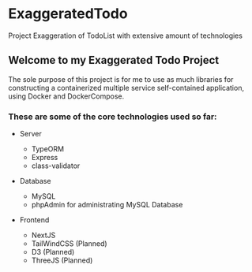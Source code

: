 # ExaggeratedTodo
Project Exaggeration of TodoList with extensive amount of technologies

## Welcome to my Exaggerated Todo Project
The sole purpose of this project is for me to use as much libraries for constructing a containerized multiple service self-contained application, using Docker and DockerCompose.

### These are some of the core technologies used so far:
* Server
    - TypeORM
    - Express
    - class-validator

* Database
    - MySQL
    - phpAdmin for administrating MySQL Database

* Frontend
    - NextJS
    - TailWindCSS (Planned)
    - D3 (Planned)
    - ThreeJS (Planned)

